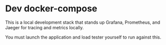 # Dev docker-compose

This is a local development stack that stands up Grafana, Prometheus, and Jaeger for tracing and metrics locally.

You must launch the application and load tester yourself to run against this.
